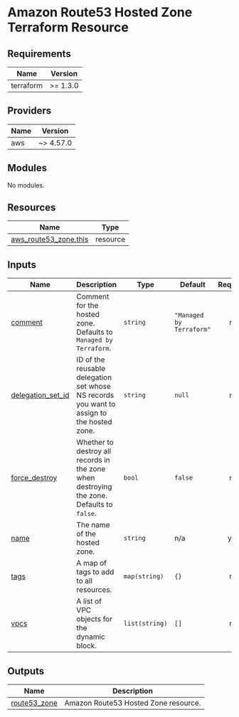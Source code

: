 # Amazon Route53 Hosted Zone Terraform Resource

## Requirements

| Name      | Version  |
|-----------|----------|
| terraform | >= 1.3.0 |

## Providers

| Name | Version   |
|------|-----------|
| aws  | ~> 4.57.0 |

## Modules

No modules.

## Resources

| Name | Type |
|------|------|
| [aws_route53_zone.this](https://registry.terraform.io/providers/hashicorp/aws/latest/docs/resources/route53_zone) | resource |

## Inputs

| Name | Description | Type | Default | Required |
|------|-------------|------|---------|:--------:|
| <a name="input_comment"></a> [comment](#input\_comment) | Comment for the hosted zone. Defaults to `Managed by Terraform`. | `string` | `"Managed by Terraform"` | no |
| <a name="input_delegation_set_id"></a> [delegation\_set\_id](#input\_delegation\_set\_id) | ID of the reusable delegation set whose NS records you want to assign to the hosted zone. | `string` | `null` | no |
| <a name="input_force_destroy"></a> [force\_destroy](#input\_force\_destroy) | Whether to destroy all records in the zone when destroying the zone. Defaults to `false`. | `bool` | `false` | no |
| <a name="input_name"></a> [name](#input\_name) | The name of the hosted zone. | `string` | n/a | yes |
| <a name="input_tags"></a> [tags](#input\_tags) | A map of tags to add to all resources. | `map(string)` | `{}` | no |
| <a name="input_vpcs"></a> [vpcs](#input\_vpcs) | A list of VPC objects for the dynamic block. | `list(string)` | `[]` | no |

## Outputs

| Name | Description |
|------|-------------|
| <a name="output_route53_zone"></a> [route53\_zone](#output\_route53\_zone) | Amazon Route53 Hosted Zone resource. |
